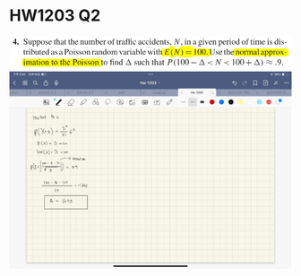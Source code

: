 # HW1203 Q2



<img width="737" alt="截圖 2024-12-08 下午10 12 21" src="https://github.com/HWTeng-Teaching/202409-Math-Stat/blob/main/HW1203/10%20wang/%E8%9E%A2%E5%B9%95%E6%93%B7%E5%8F%96%E7%95%AB%E9%9D%A2%202024-12-10%20155927.png">

<img width="737" alt="截圖 2024-12-08 下午10 12 21" src="https://github.com/HWTeng-Teaching/202409-Math-Stat/blob/main/HW1203/10%20wang/S__1228808.jpg">
